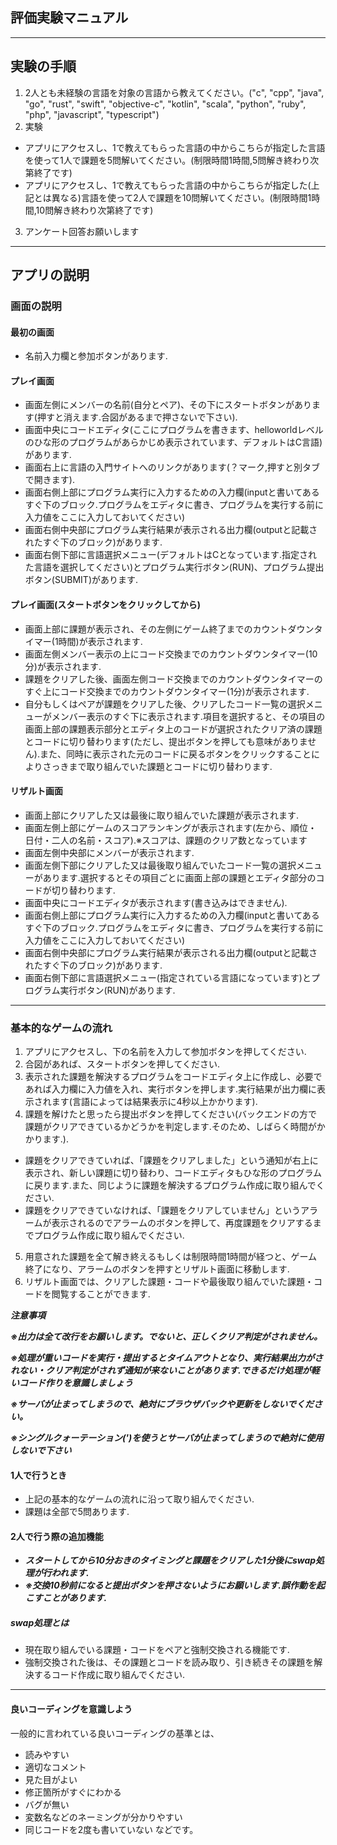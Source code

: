 ## 評価実験マニュアル
***
## 実験の手順
1. 2人とも未経験の言語を対象の言語から教えてください。("c", "cpp", "java", "go", "rust", "swift", "objective-c", "kotlin", "scala", "python", "ruby", "php", "javascript", "typescript")
2. 実験
  - アプリにアクセスし、1で教えてもらった言語の中からこちらが指定した言語を使って1人で課題を5問解いてください。(制限時間1時間,5問解き終わり次第終了です)
  - アプリにアクセスし、1で教えてもらった言語の中からこちらが指定した(上記とは異なる)言語を使って2人で課題を10問解いてください。(制限時間1時間,10問解き終わり次第終了です)
3. アンケート回答お願いします
***
## アプリの説明
### 画面の説明
#### 最初の画面
- 名前入力欄と参加ボタンがあります.
#### プレイ画面
- 画面左側にメンバーの名前(自分とペア)、その下にスタートボタンがあります(押すと消えます.合図があるまで押さないで下さい).
- 画面中央にコードエディタ(ここにプログラムを書きます、helloworldレベルのひな形のプログラムがあらかじめ表示されています、デフォルトはC言語)があります.
- 画面右上に言語の入門サイトへのリンクがあります(？マーク,押すと別タブで開きます).
- 画面右側上部にプログラム実行に入力するための入力欄(inputと書いてあるすぐ下のブロック.プログラムをエディタに書き、プログラムを実行する前に入力値をここに入力しておいてください)
- 画面右側中央部にプログラム実行結果が表示される出力欄(outputと記載されたすぐ下のブロック)があります.
- 画面右側下部に言語選択メニュー(デフォルトはCとなっています.指定された言語を選択してください)とプログラム実行ボタン(RUN)、プログラム提出ボタン(SUBMIT)があります.
#### プレイ画面(スタートボタンをクリックしてから)
- 画面上部に課題が表示され、その左側にゲーム終了までのカウントダウンタイマー(1時間)が表示されます.
- 画面左側メンバー表示の上にコード交換までのカウントダウンタイマー(10分)が表示されます.
- 課題をクリアした後、画面左側コード交換までのカウントダウンタイマーのすぐ上にコード交換までのカウントダウンタイマー(1分)が表示されます.
- 自分もしくはペアが課題をクリアした後、クリアしたコード一覧の選択メニューがメンバー表示のすぐ下に表示されます.項目を選択すると、その項目の画面上部の課題表示部分とエディタ上のコードが選択されたクリア済の課題とコードに切り替わります(ただし、提出ボタンを押しても意味がありません).また、同時に表示された元のコードに戻るボタンをクリックすることによりさっきまで取り組んでいた課題とコードに切り替わります.
#### リザルト画面
- 画面上部にクリアした又は最後に取り組んでいた課題が表示されます.
- 画面左側上部にゲームのスコアランキングが表示されます(左から、順位・日付・二人の名前・スコア).※スコアは、課題のクリア数となっています
- 画面左側中央部にメンバーが表示されます.
- 画面左側下部にクリアした又は最後取り組んでいたコード一覧の選択メニューがあります.選択するとその項目ごとに画面上部の課題とエディタ部分のコードが切り替わります.
- 画面中央にコードエディタが表示されます(書き込みはできません).
- 画面右側上部にプログラム実行に入力するための入力欄(inputと書いてあるすぐ下のブロック.プログラムをエディタに書き、プログラムを実行する前に入力値をここに入力しておいてください)
- 画面右側中央部にプログラム実行結果が表示される出力欄(outputと記載されたすぐ下のブロック)があります.
- 画面右側下部に言語選択メニュー(指定されている言語になっています)とプログラム実行ボタン(RUN)があります.
***
### 基本的なゲームの流れ
1. アプリにアクセスし、下の名前を入力して参加ボタンを押してください.
2. 合図があれば、スタートボタンを押してください.
3. 表示された課題を解決するプログラムをコードエディタ上に作成し、必要であれば入力欄に入力値を入れ、実行ボタンを押します.実行結果が出力欄に表示されます(言語によっては結果表示に4秒以上かかります).
4. 課題を解けたと思ったら提出ボタンを押してください(バックエンドの方で課題がクリアできているかどうかを判定します.そのため、しばらく時間がかかります.).
  - 課題をクリアできていれば、「課題をクリアしました」という通知が右上に表示され、新しい課題に切り替わり、コードエディタもひな形のプログラムに戻ります.また、同じように課題を解決するプログラム作成に取り組んでください.
  - 課題をクリアできていなければ、「課題をクリアしていません」というアラームが表示されるのでアラームのボタンを押して、再度課題をクリアするまでプログラム作成に取り組んでください.
5. 用意された課題を全て解き終えるもしくは制限時間1時間が経つと、ゲーム終了になり、アラームのボタンを押すとリザルト画面に移動します.
6. リザルト画面では、クリアした課題・コードや最後取り組んでいた課題・コードを閲覧することができます.

***注意事項***

***※出力は全て改行をお願いします。でないと、正しくクリア判定がされません。***

***※処理が重いコードを実行・提出するとタイムアウトとなり、実行結果出力がされない・クリア判定がされず通知が来ないことがあります.できるだけ処理が軽いコード作りを意識しましょう***

***※サーバが止まってしまうので、絶対にブラウザバックや更新をしないでください。***

***※シングルクォーテーション(')を使うとサーバが止まってしまうので絶対に使用しないで下さい***
#### 1人で行うとき
- 上記の基本的なゲームの流れに沿って取り組んでください.
- 課題は全部で5問あります.
#### 2人で行う際の追加機能
- ***スタートしてから10分おきのタイミングと課題をクリアした1分後にswap処理が行われます.***
- ***※交換10秒前になると提出ボタンを押さないようにお願いします.誤作動を起こすことがあります.***
##### swap処理とは
- 現在取り組んでいる課題・コードをペアと強制交換される機能です.
- 強制交換された後は、その課題とコードを読み取り、引き続きその課題を解決するコード作成に取り組んでください.
***
#### 良いコーディングを意識しよう
一般的に言われている良いコーディングの基準とは、
- 読みやすい
- 適切なコメント
- 見た目がよい
- 修正箇所がすぐにわかる
- バグが無い
- 変数名などのネーミングが分かりやすい
- 同じコードを2度も書いていない
などです。

